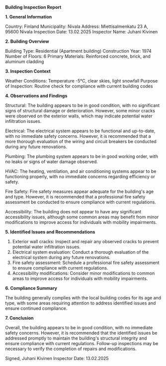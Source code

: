  **Building Inspection Report**

**1. General Information**

Country: Finland
Municipality: Nivala
Address: Miettisalmenkatu 23 A, 95600 Nivala
Inspection Date: 13.02.2025
Inspector Name: Juhani Kivinen

**2. Building Overview**

Building Type: Residential (Apartment building)
Construction Year: 1974
Number of Floors: 6
Primary Materials: Reinforced concrete, brick, and aluminum cladding

**3. Inspection Context**

Weather Conditions: Temperature -5°C, clear skies, light snowfall
Purpose of Inspection: Routine check for compliance with current building codes

**4. Observations and Findings**

Structural: The building appears to be in good condition, with no significant signs of structural damage or deterioration. However, some minor cracks were observed on the exterior walls, which may indicate potential water infiltration issues.

Electrical: The electrical system appears to be functional and up-to-date, with no immediate safety concerns. However, it is recommended that a more thorough evaluation of the wiring and circuit breakers be conducted during any future renovations.

Plumbing: The plumbing system appears to be in good working order, with no leaks or signs of water damage observed.

HVAC: The heating, ventilation, and air conditioning systems appear to be functioning properly, with no immediate concerns regarding efficiency or safety.

Fire Safety: Fire safety measures appear adequate for the building's age and type. However, it is recommended that a professional fire safety assessment be conducted to ensure compliance with current regulations.

Accessibility: The building does not appear to have any significant accessibility issues, although some common areas may benefit from minor modifications to improve access for individuals with mobility impairments.

**5. Identified Issues and Recommendations**

1. Exterior wall cracks: Inspect and repair any observed cracks to prevent potential water infiltration issues.
2. Electrical system evaluation: Conduct a thorough evaluation of the electrical system during any future renovations.
3. Fire safety assessment: Schedule a professional fire safety assessment to ensure compliance with current regulations.
4. Accessibility modifications: Consider minor modifications to common areas to improve access for individuals with mobility impairments.

**6. Compliance Summary**

The building generally complies with the local building codes for its age and type, with some areas requiring attention to address identified issues and ensure continued compliance.

**7. Conclusion**

Overall, the building appears to be in good condition, with no immediate safety concerns. However, it is recommended that the identified issues be addressed promptly to maintain the building's structural integrity and ensure compliance with current regulations. Follow-up inspections may be necessary to verify the completion of repairs and modifications.

Signed,
Juhani Kivinen
Inspector
Date: 13.02.2025